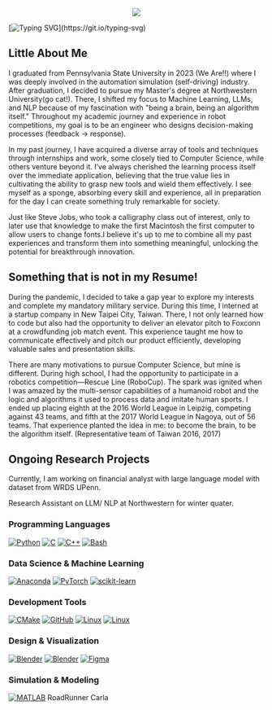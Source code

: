 <p align="center">
<img src="https://capsule-render.vercel.app/api?type=waving&color=timeGradient&height=300&&section=header&text=HI%20THERE!&fontSize=90&fontAlign=50&fontAlignY=30&desc=I%20am%20HowYeh%20Wan!&descAlign=50&descSize=30&descAlignY=60&animation=twinkling" />
</p>

[![Typing SVG](https://readme-typing-svg.demolab.com?font=Fira+Code&pause=1000&width=435&lines=%F0%9F%91%8B+Welcome+to+my+GitHub+profile!)](https://git.io/typing-svg)

## Little About Me
I graduated from Pennsylvania State University in 2023 (We Are!!) where I was deeply involved in the automation simulation (self-driving) industry. After graduation, I decided to pursue my Master's degree at Northwestern University(go cat!). There, I shifted my focus to Machine Learning, LLMs, and NLP because of my fascination with "being a brain, being an algorithm itself." Throughout my academic journey and experience in robot competitions, my goal is to be an engineer who designs decision-making processes (feedback -> response).


In my past journey, I have acquired a diverse array of tools and techniques through internships and work, some closely tied to Computer Science, while others venture beyond it. I’ve always cherished the learning process itself over the immediate application, believing that the true value lies in cultivating the ability to grasp new tools and wield them effectively. I see myself as a sponge, absorbing every skill and experience, all in preparation for the day I can create something truly remarkable for society.

Just like Steve Jobs, who took a calligraphy class out of interest, only to later use that knowledge to make the first Macintosh the first computer to allow users to change fonts.I believe it's up to me to combine all my past experiences and transform them into something meaningful, unlocking the potential for breakthrough innovation.

## Something that is not in my Resume!

During the pandemic, I decided to take a gap year to explore my interests and complete my mandatory military service. During this time, I interned at a startup company in New Taipei City, Taiwan. There, I not only learned how to code but also had the opportunity to deliver an elevator pitch to Foxconn at a crowdfunding job match event. This experience taught me how to communicate effectively and pitch our product efficiently, developing valuable sales and presentation skills.

There are many motivations to pursue Computer Science, but mine is different. During high school, I had the opportunity to participate in a robotics competition—Rescue Line (RoboCup). The spark was ignited when I was amazed by the multi-sensor capabilities of a humanoid robot and the logic and algorithms it used to process data and imitate human sports. I ended up placing eighth at the 2016 World League in Leipzig, competing against 43 teams, and fifth at the 2017 World League in Nagoya, out of 56 teams. That experience planted the idea in me: to become the brain, to be the algorithm itself. (Representative team of Taiwan 2016, 2017)

## Ongoing Research Projects

Currently, I am working on financial analyst with large language model with dataset from WRDS UPenn.

Research Assistant on LLM/ NLP at Northwestern for winter quater.

### Programming Languages

[![Python](https://skillicons.dev/icons?i=py)](https://skillicons.dev)
[![C](https://skillicons.dev/icons?i=c)](https://skillicons.dev)
[![C++](https://skillicons.dev/icons?i=cpp)](https://skillicons.dev)
[![Bash](https://skillicons.dev/icons?i=bash)](https://skillicons.dev)

### Data Science & Machine Learning

[![Anaconda](https://skillicons.dev/icons?i=anaconda)](https://skillicons.dev)
[![PyTorch](https://skillicons.dev/icons?i=pytorch)](https://skillicons.dev)
[![scikit-learn](https://skillicons.dev/icons?i=sklearn)](https://skillicons.dev)

### Development Tools

[![CMake](https://skillicons.dev/icons?i=cmake)](https://skillicons.dev)
[![GitHub](https://skillicons.dev/icons?i=github)](https://skillicons.dev)
[![Linux](https://skillicons.dev/icons?i=linux)](https://skillicons.dev)
[![Linux](https://skillicons.dev/icons?i=ubuntu)](https://skillicons.dev)

### Design & Visualization

[![Blender](https://skillicons.dev/icons?i=blender)](https://skillicons.dev)
[![Blender](https://skillicons.dev/icons?i=unreal)](https://skillicons.dev)
[![Figma](https://skillicons.dev/icons?i=figma)](https://skillicons.dev)

### Simulation & Modeling

[![MATLAB](https://skillicons.dev/icons?i=matlab)](https://skillicons.dev) 
  RoadRunner  Carla

<!--
**wanbill/wanbill** is a ✨ _special_ ✨ repository because its `README.md` (this file) appears on your GitHub profile.

Here are some ideas to get you started:

- 🔭 I’m currently working on ...
- 🌱 I’m currently learning ...
- 👯 I’m looking to collaborate on ...
- 🤔 I’m looking for help with ...
- 💬 Ask me about ...
- 📫 How to reach me: ...
- 😄 Pronouns: ...
- ⚡ Fun fact: ...
-->
